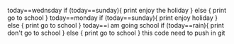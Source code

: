 today==wednsday
if (today==sunday){
    print enjoy the holiday
}
else {
    print go to school
}
today==monday
if (today==sunday){
    print enjoy holiday
}
else {
    print go to school
}
today==i am going school 
if (today==rain){
    print don't go to school
}
else {
    print go to school
}
this code need to push in git 